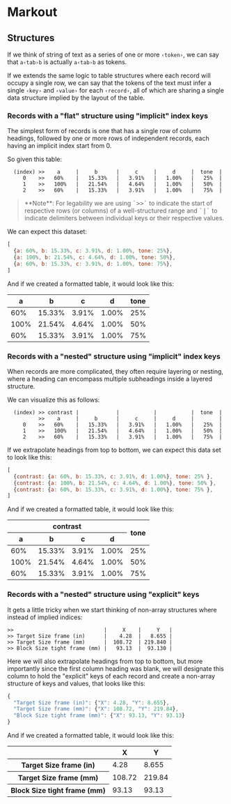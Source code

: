 ﻿# Markout

## Structures

If we think of string of text as a series of one or more <kbd>`‹token›`</kbd>, we can say that `a‹tab›b` is actually <kbd>`a`</kbd><kbd>`‹tab›`</kbd><kbd>`b`</kbd> as tokens.

If we extends the same logic to table structures where each record will occupy a single row, we can say that the tokens of the text must infer a single `‹key›` and `‹value›` for each `‹record›`, all of which are sharing a single data structure implied by the layout of the table.

### Records with a "flat" structure using "implicit" index keys

The simplest form of records is one that has a single row of column headings, followed by one or more rows of independent records, each having an implicit index start from 0.

<figcaption>So given this table:</figcaption>

```text line-numbers
  (index) >>    a     |     b      |     c     |     d     |  tone  |
     0    >>   60%    |   15.33%   |   3.91%   |   1.00%   |   25%  |
     1    >>   100%   |   21.54%   |   4.64%   |   1.00%   |   50%  |
     2    >>   60%    |   15.33%   |   3.91%   |   1.00%   |   75%  |
```

<blockquote>
**Note**: For legability we are using <kbd>`>>`</kbd> to indicate the start of respective rows (or columns) of a well-structured range and <kbd>`|`</kbd> to indicate delimiters between individual keys or their respective values.
</blockquote>

<figcaption>We can expect this dataset:</figcaption>

```javascript line-numbers
[
  {a: 60%, b: 15.33%, c: 3.91%, d: 1.00%, tone: 25%},
  {a: 100%, b: 21.54%, c: 4.64%, d: 1.00%, tone: 50%},
  {a: 60%, b: 15.33%, c: 3.91%, d: 1.00%, tone: 75%},
]
```

<caption>And if we created a formatted table, it would look like this:</caption>

<table>
<thead>
<tr>
  <th>a
  <th>b
  <th>c
  <th>d
  <th>tone
</tr>
</thead>
<tbody>
<tr>
  <td>60%
  <td>15.33%
  <td>3.91%
  <td>1.00%
  <td>25%
</tr>
<tr>
  <td>100%
  <td>21.54%
  <td>4.64%
  <td>1.00%
  <td>50%
</tr>
<tr>
  <td>60%
  <td>15.33%
  <td>3.91%
  <td>1.00%
  <td>75%
</tr>
</tbody>
</table>

### Records with a "nested" structure using "implicit" index keys

When records are more complicated, they often require layering or nesting, where a heading can encompass multiple subheadings inside a layered structure.

<figcaption>We can visualize this as follows:</figcaption>

```text
  (index) >> contrast |            |           |           |  tone  |
          >>    a     |     b      |     c     |     d     |        |
     0    >>   60%    |   15.33%   |   3.91%   |   1.00%   |   25%  |
     1    >>   100%   |   21.54%   |   4.64%   |   1.00%   |   50%  |
     2    >>   60%    |   15.33%   |   3.91%   |   1.00%   |   75%  |
```

<figcaption>If we extrapolate headings from top to bottom, we can expect this data set to look like this:</figcaption>

```javascript
[
  {contrast: {a: 60%, b: 15.33%, c: 3.91%, d: 1.00%}, tone: 25% },
  {contrast: {a: 100%, b: 21.54%, c: 4.64%, d: 1.00%}, tone: 50% },
  {contrast: {a: 60%, b: 15.33%, c: 3.91%, d: 1.00%}, tone: 75% },
]
```

<caption>And if we created a formatted table, it would look like this:</caption>
<table>
<thead>
<tr>
  <th colspan=4>contrast
  <th rowspan=2>tone
</tr>
<tr>
  <th>a
  <th>b
  <th>c
  <th>d
</tr>
</thead>
<tbody>
<tr>
  <td>60%
  <td>15.33%
  <td>3.91%
  <td>1.00%
  <td>25%
</tr>
<tr>
  <td>100%
  <td>21.54%
  <td>4.64%
  <td>1.00%
  <td>50%
</tr>
<tr>
  <td>60%
  <td>15.33%
  <td>3.91%
  <td>1.00%
  <td>75%
</tr>
</tbody>
</table>

### Records with a "nested" structure using "explicit" keys

<figcaption>It gets a little tricky when we start thinking of non-array structures where instead of implied indices:</figcaption>

```text
>>                             |     X    |     Y   |
>> Target Size frame (in)      |    4.28  |   8.655 |
>> Target Size frame (mm)      |  108.72  | 219.840 |
>> Block Size tight frame (mm) |   93.13  |  93.130 |
```

<figcaption>Here we will also extrapolate headings from top to bottom, but more importantly since the first column heading was blank, we will designate this column to hold the "explicit" keys of each record and create a non-array structure of keys and values, that looks like this:</figcaption>

```javascript
{
  "Target Size frame (in)": {"X": 4.28, "Y": 8.655},
  "Target Size frame (mm)": {"X": 108.72, "Y": 219.84},
  "Block Size tight frame (mm)": {"X": 93.13, "Y": 93.13}
}
```

<caption>And if we created a formatted table, it would look like this:</caption>

<table>
<thead>
<tr>
  <th>
  <th>X
  <th>Y
</tr>
</thead>
<tbody>
<tr>
  <th>Target Size frame (in)
  <td>4.28
  <td>8.655
</tr>
<tr>
  <th>Target Size frame (mm)
  <td>108.72
  <td>219.84
</tr>
<tr>
  <th>Block Size tight frame (mm)
  <td>93.13
  <td>93.13
</tr>
</tbody>
</table>
